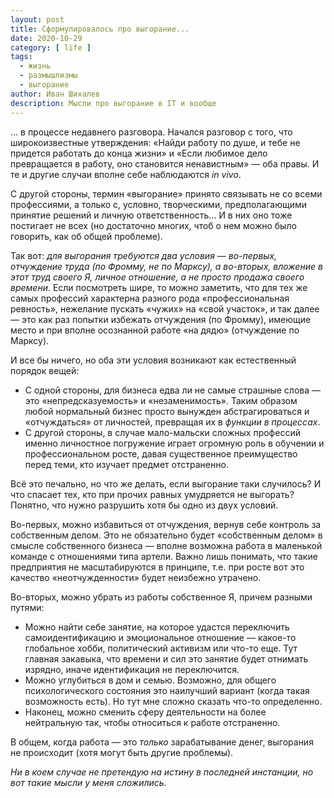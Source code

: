 ```yaml
---
layout: post
title: Сформулировалось про выгорание...
date: 2020-10-29
category: [ life ]
tags:
  - жизнь
  - размышлизмы
  - выгорание
author: Иван Шихалев
description: Мысли про выгорание в IT и вообще
---
```

... в процессе недавнего разговора. Начался разговор с того, что широкоизвестные утверждения: «Найди работу по душе,
и тебе не придется работать до конца жизни» и «Если любимое дело превращается в работу, оно становится ненавистным» —
оба правы. И те и другие случаи вполне себе наблюдаются *in vivo*.

С другой стороны, термин «выгорание» принято связывать не со всеми профессиями, а только с, условно, творческими,
предполагающими принятие решений и личную ответственность... И в них оно тоже постигает не всех (но достаточно многих,
чтоб о нем можно было говорить, как об общей проблеме).

Так вот: *для выгорания требуются два условия — во-первых, отчуждение труда (по Фромму, не по Марксу), а во-вторых,
вложение в этот труд своего Я, личное отношение, а не просто продажа своего времени*. Если посмотреть шире, то можно
заметить, что для тех же самых профессий характерна разного рода «профессиональная ревность», нежелание пускать «чужих»
на «свой участок», и так далее — это как раз попытки избежать отчуждения (по Фромму), имеющие место и при вполне
осознанной работе «на дядю» (отчуждение по Марксу).

И все бы ничего, но оба эти условия возникают как естественный порядок вещей:

* С одной стороны, для бизнеса едва ли не самые страшные слова — это «непредсказуемость» и «незаменимость».
  Таким образом любой нормальный бизнес просто вынужден абстрагироваться и «отчуждаться» от личностей, превращая
  их в *функции в процессах*.
* С другой стороны, в случае мало-мальски сложных профессий именно личностное погружение играет огромную роль
  в обучении и профессиональном росте, давая существенное преимущество перед теми, кто изучает предмет отстраненно.

Всё это печально, но что же делать, если выгорание таки случилось? И что спасает тех, кто при прочих равных умудряется
не выгорать? Понятно, что нужно разрушить хотя бы одно из двух условий.

Во-первых, можно избавиться от отчуждения, вернув себе контроль за собственным делом. Это не обязательно будет «собственным
делом» в смысле собственного бизнеса — вполне возможна работа в маленькой команде с отношениями типа артели. Важно лишь
понимать, что такие предприятия не масштабируются в принципе, т.е. при росте вот это качество «неотчужденности» будет
неизбежно утрачено.

Во-вторых, можно убрать из работы собственное Я, причем разными путями:

* Можно найти себе занятие, на которое удастся переключить самоидентификацию и эмоциональное отношение — какое-то глобальное
  хобби, политический активизм или что-то еще. Тут главная закавыка, что времени и сил это занятие будет отнимать изрядно,
  иначе идентификация не переключится.
* Можно углубиться в дом и семью. Возможно, для общего психологического состояния это наилучший вариант (когда такая возможность
  есть). Но тут мне сложно сказать что-то определенно.
* Наконец, можно сменить сферу деятельности на более нейтральную так, чтобы относиться к работе отстраненно.

В общем, когда работа — это *только* зарабатывание денег, выгорания не происходит (хотя могут быть другие проблемы).

*Ни в коем случае не претендую на истину в последней инстанции, но вот такие мысли у меня сложились.*
